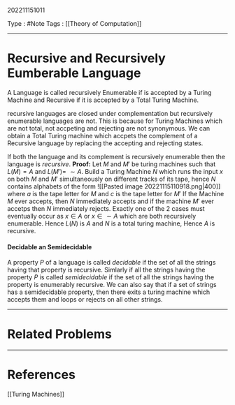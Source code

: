 202211151011

Type : #Note
Tags : [[Theory of Computation]]

---
# Recursive and Recursively Eumberable Language
A Language is called recursively Enumerable if is accepted by a Turing Machine and Recursive if it is accepted by a Total Turing Machine.

recursive languages are closed under complementation but recursively enumerable languages are not.
This is because for Turing Machines which are not total, not accpeting and rejecting are not synonymous.
We can obtain a Total Turing machine which accpets the complement of a Recursive language by replacing the accepting and rejecting states.

If both the language and its complement is recursively enumerable then the language is _recursive_.
__Proof:__
Let $M$ and $M'$ be turing machines such that $L(M)=A$ and $L(M') =\ \sim A$. Build a Turing Machine $N$ which runs the input $x$ on both $M$ and $M'$ simultaneously on different tracks of its tape, hence $N$ contains alphabets of the form
![[Pasted image 20221115110918.png|400]]
where $a$ is the tape letter for $M$ and $c$ is the tape letter for $M'$
If the Machine $M$ ever accepts, then $N$ immediately accepts and if the machine $M'$ ever accetps then $N$ immediately rejects. Exactly one of the 2 cases must eventually occur as $x\in A$ or $x\in \sim A$ which are both recursively enumerable. Hence $L(N)$ is $A$ and $N$ is a total turing machine, Hence $A$ is recursive.

#### Decidable an Semidecidable
A property $P$ of a language is called _decidable_ if the set of all the strings having that property is recursive. Simlarly if all the strings having the property $P$ is called _semidecidable_ if the set of all the strings having the property is enumerably recursive. We can also say that if a set of strings has a semidecidable property, then there exits a turing machine which accepts them and loops or rejects on all other strings. 

---
# Related Problems

---
# References
[[Turing Machines]]